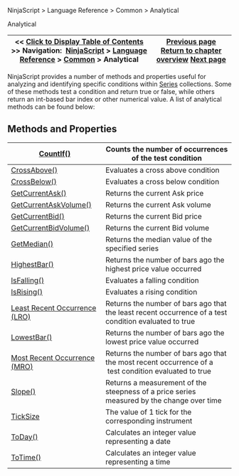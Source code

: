 ﻿
NinjaScript > Language Reference > Common > Analytical

Analytical

| << [Click to Display Table of Contents](market_data.md) >> **Navigation:**     [NinjaScript](ninjascript.md) > [Language Reference](language_reference_wip.md) > [Common](common.md) > Analytical | [Previous page](share.md) [Return to chapter overview](common.md) [Next page](approxcompare.md) |
| --- | --- |
NinjaScript provides a number of methods and properties useful for analyzing and identifying specific conditions within [Series<T>](seriest.md) collections. Some of these methods test a condition and return true or false, while others return an int-based bar index or other numerical value. A list of analytical methods can be found below:
 
## Methods and Properties

| [CountIf()](countif.md) | Counts the number of occurrences of the test condition |
| --- | --- |
| [CrossAbove()](crossabove.md) | Evaluates a cross above condition |
| [CrossBelow()](crossbelow.md) | Evaluates a cross below condition |
| [GetCurrentAsk()](getcurrentask.md) | Returns the current Ask price |
| [GetCurrentAskVolume()](getcurrentaskvolume.md) | Returns the current Ask volume |
| [GetCurrentBid()](getcurrentbid.md) | Returns the current Bid price |
| [GetCurrentBidVolume()](getcurrentbidvolume.md) | Returns the current Bid volume |
| [GetMedian()](getmedian.md) | Returns the median value of the specified series |
| [HighestBar()](highestbar.md) | Returns the number of bars ago the highest price value occurred |
| [IsFalling()](falling.md) | Evaluates a falling condition |
| [IsRising()](rising.md) | Evaluates a rising condition |
| [Least Recent Occurrence (LRO)](least_recent_occurence_lro.md) | Returns the number of bars ago that the least recent occurrence of a test condition evaluated to true |
| [LowestBar()](lowestbar.md) | Returns the number of bars ago the lowest price value occurred |
| [Most Recent Occurrence (MRO)](most_recent_occurence_mro.md) | Returns the number of bars ago that the most recent occurrence of a  test condition evaluated to true |
| [Slope()](slope.md) | Returns a measurement of the steepness of a price series measured by the change over time |
| [TickSize](ticksize.md) | The value of 1 tick for the corresponding instrument |
| [ToDay()](today.md) | Calculates an integer value representing a date |
| [ToTime()](totime.md) | Calculates an integer value representing a time |
